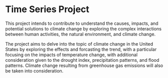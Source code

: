 # Time Series Project
This project intends to contribute to understand the causes, impacts, and potential solutions to climate change by exploring the complex interactions between human activities, the natural environment, and climate change.

The project aims to delve into the topic of climate change in the United States by exploring the effects and forcasting the trend, with a particular focusing on the impacts of temperature change, with additional consideration given to the drought index, precipitation patterns, and flood patterns. Climate change resulting from greenhouse gas emissions will also be taken into consideration.
